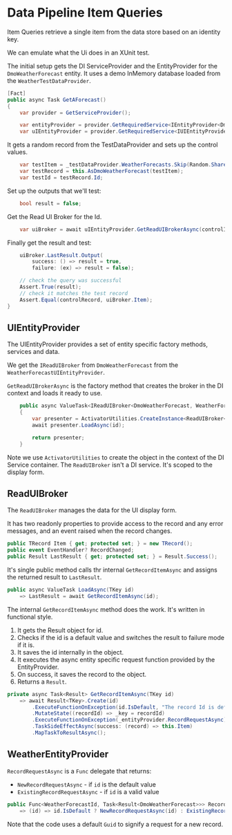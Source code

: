 # Data Pipeline Item Queries

Item Queries retrieve a single item from the data store based on an identity key.

We can emulate what the Ui does in an XUnit test.

The initial setup gets the DI ServiceProvider and the EntityProvider for the `DmoWeatherForecast` entity.  It uses a demo InMemory database loaded from the `WeatherTestDataProvider`. 

```csharp
[Fact]
public async Task GetAForecast()
{
    var provider = GetServiceProvider();

    var entityProvider = provider.GetRequiredService<IEntityProvider<DmoWeatherForecast, WeatherForecastId>>()!;
    var uIEntityProvider = provider.GetRequiredService<IUIEntityProvider<DmoWeatherForecast, WeatherForecastId>>()!;
```
 It gets a random record from the TestDataProvider and sets up the control values.
```csharp
    var testItem = _testDataProvider.WeatherForecasts.Skip(Random.Shared.Next(50)).First();
    var testRecord = this.AsDmoWeatherForecast(testItem);
    var testId = testRecord.Id;
```

Set up the outputs that we'll test:

```csharp
    bool result = false;
```
Get the Read UI Broker for the Id. 

```csharp
    var uiBroker = await uIEntityProvider.GetReadUIBrokerAsync(controlId);
```
Finally get the result and test:

```csharp
    uiBroker.LastResult.Output(
        success: () => result = true,
        failure: (ex) => result = false);

    // check the query was successful
    Assert.True(result);
    // check it matches the test record
    Assert.Equal(controlRecord, uiBroker.Item);
}
```

## UIEntityProvider

The UIEntityProvider provides a set of entity specific factory methods, services and data.

We get the `IReadUIBroker` from `DmoWeatherForecast` from the `WeatherForecastUIEntityProvider`.

`GetReadUIBrokerAsync` is the factory method that creates the broker in the DI context and loads it ready to use.

```csharp
    public async ValueTask<IReadUIBroker<DmoWeatherForecast, WeatherForecastId>> GetReadUIBrokerAsync(WeatherForecastId id)
    {
        var presenter = ActivatorUtilities.CreateInstance<ReadUIBroker<DmoWeatherForecast, WeatherForecastId>>(_serviceProvider);
        await presenter.LoadAsync(id);

        return presenter;
    } 
```

Note we use `ActivatorUtilities` to create the object in the context of the DI Service container.  The `ReadUIBroker` isn't a DI service.  It's scoped to the display form.

## ReadUIBroker

The `ReadUIBroker` manages the data for the UI display form.

It has two readonly properties to provide access to the record and any error messages, and an event raised when the record changes.

```csharp
public TRecord Item { get; protected set; } = new TRecord();
public event EventHandler? RecordChanged;
public Result LastResult { get; protected set; } = Result.Success();
```

It's single public method calls thr internal `GetRecordItemAsync` and assigns the returned result to `LastResult`. 

```csharp
public async ValueTask LoadAsync(TKey id)
    => LastResult = await GetRecordItemAsync(id);
```

The internal `GetRecordItemAsync` method does the work.  It's written in functional style.

1. It gets the Result object for id.
2. Checks if the id is a default value and switches the result to failure mode if it is.
3. It saves the id internally in the object.
4. It executes the async entity specific request function provided by the EntityProvider.
5. On success, it saves the record to the object.
6. Returns a `Result`. 

```csharp
private async Task<Result> GetRecordItemAsync(TKey id)
    => await Result<TKey>.Create(id)
        .ExecuteFunctionOnException(id.IsDefault, "The record Id is default.  Mo record retrieved.")
        .MutateState((recordId) => _key = recordId)
        .ExecuteFunctionOnException(_entityProvider.RecordRequestAsync)
        .TaskSideEffectAsync(success: (record) => this.Item)
        .MapTaskToResultAsync();
```

## WeatherEntityProvider

`RecordRequestAsync` is a `Func` delegate that returns:

 -  `NewRecordRequestAsync` - if `id` is the default value
 -  `ExistingRecordRequestAsync` - if `id` is a valid value

```csharp
public Func<WeatherForecastId, Task<Result<DmoWeatherForecast>>> RecordRequestAsync
    => (id) => id.IsDefault ? NewRecordRequestAsync(id) : ExistingRecordRequestAsync(id);
```

Note that the code uses a default `Guid` to signify a request for a new record.   

